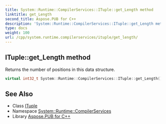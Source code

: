 ```yaml
---
title: System::Runtime::CompilerServices::ITuple::get_Length method
linktitle: get_Length
second_title: Aspose.PUB for C++
description: 'System::Runtime::CompilerServices::ITuple::get_Length method. Returns the number of positions in this data structure in C++.'
type: docs
weight: 100
url: /cpp/system.runtime.compilerservices/ituple/get_length/
---
```

## ITuple::get_Length method


Returns the number of positions in this data structure.

```cpp
virtual int32_t System::Runtime::CompilerServices::ITuple::get_Length() const =0
```

## See Also

* Class [ITuple](../)
* Namespace [System::Runtime::CompilerServices](../../)
* Library [Aspose.PUB for C++](../../../)
